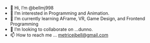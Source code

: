 - 👋 Hi, I’m @bellmj998
- 👀 I’m interested in Programming and Animation.
- 🌱 I’m currently learning AFrame, VR, Game Design, and Frontend Programming
- 💞️ I’m looking to collaborate on ...dunno.
- 📫 How to reach me ... metricejbell@gmail.com

<!---
bellmj998/bellmj998 is a ✨ special ✨ repository because its `README.md` (this file) appears on your GitHub profile.
You can click the Preview link to take a look at your changes.
--->
